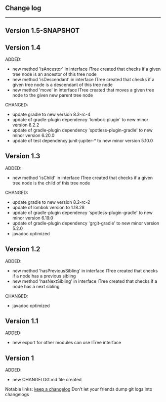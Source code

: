 ## Change log
----------------------

Version 1.5-SNAPSHOT
-------------



Version 1.4
-------------

ADDED:

- new method 'isAncestor' in interface ITree created that checks if a given tree node is an ancestor of this tree node
- new method 'isDescendant' in interface ITree created that checks if a given tree node is a descendant of this tree node
- new method 'move' in interface ITree created that moves a given tree node to the given new parent tree node

CHANGED:

- update gradle to new version 8.3-rc-4
- update of gradle-plugin dependency 'lombok-plugin' to new minor version 8.2.2
- update of gradle-plugin dependency 'spotless-plugin-gradle' to new minor version 6.20.0
- update of test dependency junit-jupiter-* to new minor version 5.10.0

Version 1.3
-------------

ADDED:

- new method 'isChild' in interface ITree created that checks if a given tree node is the child of this tree node

CHANGED:

- update gradle to new version 8.2-rc-2
- update of lombok version to 1.18.28
- update of gradle-plugin dependency 'spotless-plugin-gradle' to new minor version 6.19.0
- update of gradle-plugin dependency 'grgit-gradle' to new minor version 5.2.0
- javadoc optimized

Version 1.2
-------------

ADDED:

- new method 'hasPreviousSibling' in interface ITree created that checks if a node has a previous sibling
- new method 'hasNextSibling' in interface ITree created that checks if a node has a next sibling

CHANGED:

- javadoc optimized

Version 1.1
-------------

ADDED:

- new export for other modules can use ITree interface

Version 1
-------------

ADDED:

- new CHANGELOG.md file created

Notable links:
[keep a changelog](http://keepachangelog.com/en/1.0.0/) Don’t let your friends dump git logs into changelogs
